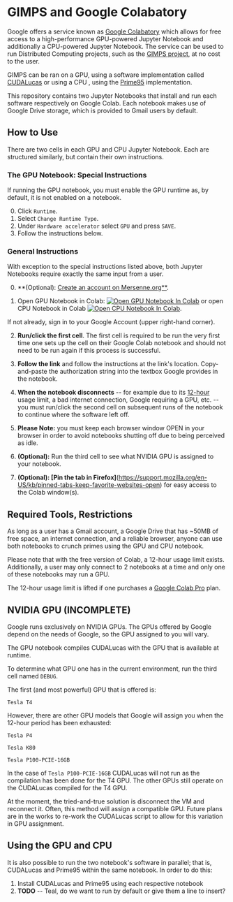 # GIMPS and Google Colabatory
Google offers a service known as [Google Colabatory](https://research.google.com/colaboratory/faq.html) which allows for free access to 
a high-performance GPU-powered Jupyter Notebook and additionally a CPU-powered Jupyter Notebook. The service can
be used to run Distributed Computing projects, such as the [GIMPS project](https://www.mersenne.org/), at 
no cost to the user.

GIMPS can be ran on a GPU, using a software implementation called [CUDALucas](https://sourceforge.net/projects/cudalucas/) or using a CPU
, using the [Prime95](https://www.mersenne.org/download/) implementation.

This repository contains two Jupyter Notebooks that install and run each software respectively on Google Colab. 
Each notebook makes use of Google Drive storage, which is provided to Gmail users by default. 

## How to Use
There are two cells in each GPU and CPU Jupyter Notebook. Each are structured similarly, but contain their own instructions.

### The GPU Notebook: Special Instructions
If running the GPU notebook, you must enable the GPU runtime as, by default, it is not enabled on a notebook.

0. Click `Runtime`.
1. Select `Change Runtime Type`.
2. Under `Hardware accelerator` select `GPU` and press `SAVE`.
3. Follow the instructions below.

### General Instructions

With exception to the special instructions listed above, both Jupyter Notebooks require exactly the same input from a user. 

0. **(Optional): [Create an account on Mersenne.org**](https://www.mersenne.org/update/).

1. Open GPU Notebook in Colab: [![Open GPU Notebook In Colab](https://colab.research.google.com/assets/colab-badge.svg)](https://colab.research.google.com/github/Danc2050/Distributed-Computing-Scripts/blob/master/google-colab/GoogleColabGPU.ipynb) or open CPU Notebook in Colab [![Open CPU Notebook In Colab](https://colab.research.google.com/assets/colab-badge.svg)](https://colab.research.google.com/github/Danc2050/Distributed-Computing-Scripts/blob/master/google-colab/GoogleColabCPU.ipynb).

If not already, sign in to your Google Account (upper right-hand corner).

2. **Run/click the first cell**. The first cell is required to be run the very first time one sets up the cell on their Google Colab notebook 
and should not need to be run again if this process is successful. 

3. **Follow the link** and follow the instructions at the link's location. Copy-and-paste the authorization string into the textbox Google provides in the notebook.

4. **When the notebook disconnects** -- for example due to its [12-hour](https://research.google.com/colaboratory/faq.html#idle-timeouts)
usage limit, a bad internet connection, Google requiring a GPU, etc. -- you must run/click the second cell on subsequent runs of the notebook to continue where the software left off.

5. **Please Note:** you must keep each browser window OPEN in your browser in order to avoid notebooks shutting off due to being perceived as idle.

6. **(Optional):** Run the third cell to see what NVIDIA GPU is assigned to your notebook.

7. **(Optional): [Pin the tab in Firefox]**(https://support.mozilla.org/en-US/kb/pinned-tabs-keep-favorite-websites-open) for easy access to the Colab window(s).

## Required Tools, Restrictions

As long as a user has a Gmail account, a Google Drive that has ~50MB of free space, an internet connection, and a reliable browser,
anyone can use both notebooks to crunch primes using the GPU and CPU notebook.

Please note that with the free version of Colab, a 12-hour usage limit exists. Additionally, a user may only connect to 2 notebooks at a time
and only one of these notebooks may run a GPU.

The 12-hour usage limit is lifted if one purchases a [Google Colab Pro](https://colab.research.google.com/) plan.

## NVIDIA GPU (INCOMPLETE)

Google runs exclusively on NVIDIA GPUs. The GPUs offered by Google depend on the needs of Google, so the GPU assigned to you will vary.

The GPU notebook compiles CUDALucas with the GPU that is available at runtime. 

To determine what GPU one has in the current environment, run the third cell named `DEBUG`.

The first (and most powerful) GPU that is offered is:

```
Tesla T4
```

However, there are other GPU models that Google will assign you when the
12-hour period has been exhausted:

```
Tesla P4
```

```
Tesla K80
```

```
Tesla P100-PCIE-16GB
```

In the case of `Tesla P100-PCIE-16GB` CUDALucas will not run as the compilation has been done
for the T4 GPU. The other GPUs still operate on the CUDALucas compiled for the T4 GPU.

At the moment, the tried-and-true solution is disconnect the VM and reconnect it. Often, this method
will assign a compatible GPU. Future plans are in the works to re-work the CUDALucas script
to allow for this variation in GPU assignment.

## Using the GPU and CPU

It is also possible to run the two notebook's software in parallel; that is, CUDALucas and Prime95 within the same notebook. In order to do this:

1. Install CUDALucas and Prime95 using each respective notebook
2. **TODO** -- Teal, do we want to run by default or give them a line to insert?
